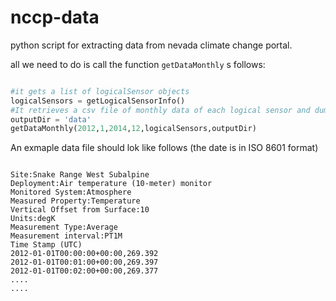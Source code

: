 nccp-data
=========

python script for extracting data from nevada climate change portal.

all we need to do is call the function ```getDataMonthly``` s follows:
```python

#it gets a list of logicalSensor objects
logicalSensors = getLogicalSensorInfo()
#It retrieves a csv file of monthly data of each logical sensor and dumps in outputDir
outputDir = 'data'
getDataMonthly(2012,1,2014,12,logicalSensors,outputDir)

```

An exmaple data file should lok like follows (the date is in ISO 8601 format)

```csv

Site:Snake Range West Subalpine
Deployment:Air temperature (10-meter) monitor
Monitored System:Atmosphere
Measured Property:Temperature
Vertical Offset from Surface:10
Units:degK
Measurement Type:Average
Measurement interval:PT1M
Time Stamp (UTC)
2012-01-01T00:00:00+00:00,269.392
2012-01-01T00:01:00+00:00,269.397
2012-01-01T00:02:00+00:00,269.377
....
....

```
